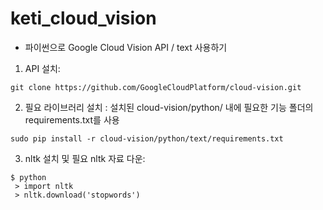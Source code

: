 # keti_cloud_vision

* 파이썬으로 Google Cloud Vision API / text 사용하기

1. API 설치:
<pre><code>git clone https://github.com/GoogleCloudPlatform/cloud-vision.git</pre></code>

2. 필요 라이브러리 설치 :
설치된 cloud-vision/python/ 내에 필요한 기능 폴더의 requirements.txt를 사용
<pre><code>sudo pip install -r cloud-vision/python/text/requirements.txt</pre></code>

3. nltk 설치 및 필요 nltk 자료 다운:
<pre><code>$ python 
 > import nltk 
 > nltk.download('stopwords')</pre></code>
